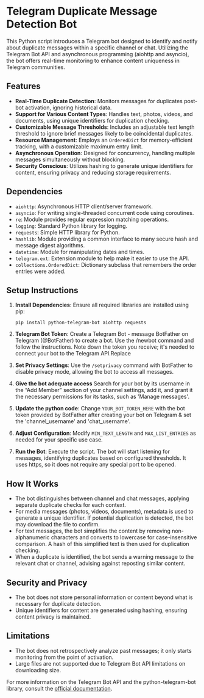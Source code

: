 # Telegram Duplicate Message Detection Bot

This Python script introduces a Telegram bot designed to identify and notify about duplicate messages within a specific channel or chat. Utilizing the Telegram Bot API and asynchronous programming (aiohttp and asyncio), the bot offers real-time monitoring to enhance content uniqueness in Telegram communities.

## Features

- **Real-Time Duplicate Detection**: Monitors messages for duplicates post-bot activation, ignoring historical data.
- **Support for Various Content Types**: Handles text, photos, videos, and documents, using unique identifiers for duplication checking.
- **Customizable Message Thresholds**: Includes an adjustable text length threshold to ignore brief messages likely to be coincidental duplicates.
- **Resource Management**: Employs an `OrderedDict` for memory-efficient tracking, with a customizable maximum entry limit.
- **Asynchronous Operation**: Designed for concurrency, handling multiple messages simultaneously without blocking.
- **Security Conscious**: Utilizes hashing to generate unique identifiers for content, ensuring privacy and reducing storage requirements.

## Dependencies

- `aiohttp`: Asynchronous HTTP client/server framework.
- `asyncio`: For writing single-threaded concurrent code using coroutines.
- `re`: Module provides regular expression matching operations.
- `logging`: Standard Python library for logging.
- `requests`: Simple HTTP library for Python.
- `hashlib`: Module providing a common interface to many secure hash and message digest algorithms.
- `datetime`: Module for manipulating dates and times.
- `telegram.ext`: Extension module to help make it easier to use the API.
- `collections.OrderedDict`: Dictionary subclass that remembers the order entries were added.

## Setup Instructions

1. **Install Dependencies**: Ensure all required libraries are installed using pip:

    ```
    pip install python-telegram-bot aiohttp requests
    ```

2. **Telegram Bot Token**: Create a Telegram Bot - message BotFather on Telegram (@BotFather) to create a bot. Use the /newbot command and follow the instructions. Note down the token you receive; it's needed to connect your bot to the Telegram API.Replace

3. **Set Privacy Settings**: Use the `/setprivacy` command with BotFather to disable privacy mode, allowing the bot to access all messages.

4. **Give the bot adequate access** Search for your bot by its username in the “Add Member” section of your channel settings, add it, and grant it the necessary permissions for its tasks, such as 'Manage messages'.

5. **Update the python code**: Change `YOUR_BOT_TOKEN_HERE` with the bot token provided by BotFather after creating your bot on Telegram & set the 'channel_username' and 'chat_username'. 

6. **Adjust Configuration**: Modify `MIN_TEXT_LENGTH` and `MAX_LIST_ENTRIES` as needed for your specific use case.

7. **Run the Bot**: Execute the script. The bot will start listening for messages, identifying duplicates based on configured thresholds. It uses https, so it does not require any special port to be opened.

## How It Works

- The bot distinguishes between channel and chat messages, applying separate duplicate checks for each context.
- For media messages (photos, videos, documents), metadata is used to generate a unique identifier. If potential duplication is detected, the bot may download the file to confirm.
- For text messages, the bot simplifies the content by removing non-alphanumeric characters and converts to lowercase for case-insensitive comparison. A hash of this simplified text is then used for duplication checking.
- When a duplicate is identified, the bot sends a warning message to the relevant chat or channel, advising against reposting similar content.

## Security and Privacy

- The bot does not store personal information or content beyond what is necessary for duplicate detection. 
- Unique identifiers for content are generated using hashing, ensuring content privacy is maintained.

## Limitations

- The bot does not retrospectively analyze past messages; it only starts monitoring from the point of activation.
- Large files are not supported due to Telegram Bot API limitations on downloading size.

For more information on the Telegram Bot API and the python-telegram-bot library, consult the [official documentation](https://docs.python-telegram-bot.org/).

